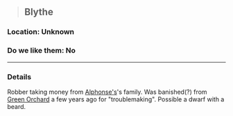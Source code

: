 >## Blythe

### Location: Unknown

### Do we like them: No

***

### Details

Robber taking money from [Alphonse's](../PCs/Alphonse%20Steele.md)'s family. Was banished(?) from [Green Orchard](../../Locations/Green%20Orchard.md) a few years ago for "troublemaking". 
Possible a dwarf with a beard.